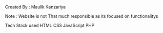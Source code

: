 Created By : Maulik Kanzariya

Note : Website is not That much responsible as its focused on functionalitys 

Tech Stack used
HTML
CSS
JavaScript
PHP
